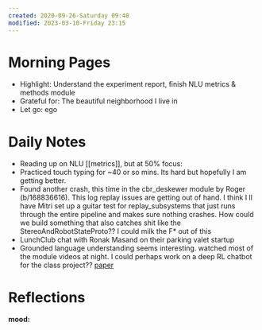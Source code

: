 ```yaml
---
created: 2020-09-26-Saturday 09:40
modified: 2023-03-10-Friday 23:15
---
```


# Morning Pages
- Highlight: Understand the experiment report, finish NLU metrics & methods module
- Grateful for: The beautiful neighborhood I live in
- Let go: ego

# Daily Notes
- Reading up on NLU [[metrics]], but at 50% focus:
- Practiced touch typing for ~40 or so mins. Its hard but hopefully I am getting better.
- Found another crash, this time in the cbr_deskewer module by Roger (b/168836616). This log replay issues are getting out of hand. I think I ll have Mitri set up a guitar test for replay_subsystems that just runs through the entire pipeline and makes sure nothing crashes. How could we build something that also catches shit like the StereoAndRobotStateProto?? I could milk the F* out of this
- LunchClub chat with Ronak Masand on their parking valet startup
- Grounded language understanding seems interesting. watched most of the module videos at night. I could perhaps work on a deep RL chatbot for the class project?? [paper](https://arxiv.org/abs/1709.02349)

# Reflections

**mood:**
